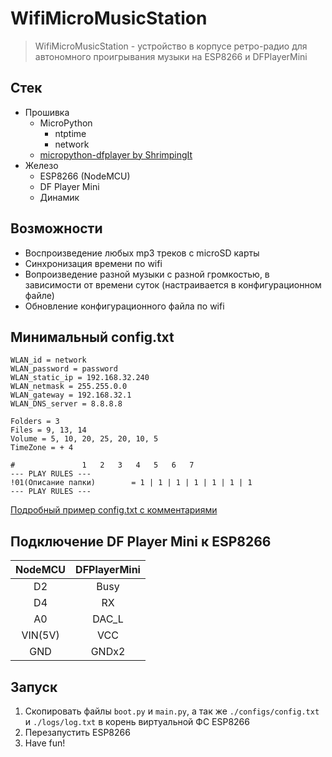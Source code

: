 # WifiMicroMusicStation
> WifiMicroMusicStation - устройство в корпусе ретро-радио для автономного проигрывания музыки на ESP8266 и DFPlayerMini

## Стек
- Прошивка
  - MicroPython
    - ntptime
    - network
  - [micropython-dfplayer by ShrimpingIt](https://github.com/ShrimpingIt/micropython-dfplayer)
- Железо
  - ESP8266 (NodeMCU)
  - DF Player Mini
  - Динамик

## Возможности
- Воспроизведение любых mp3 треков с microSD карты
- Синхронизация времени по wifi
- Вопроизведение разной музыки с разной громкостью, в зависимости от времени суток (настраивается в конфигурационном файле)
- Обновление конфигурационного файла по wifi

## Минимальный config.txt
    WLAN_id = network
    WLAN_password = password
    WLAN_static_ip = 192.168.32.240
    WLAN_netmask = 255.255.0.0
    WLAN_gateway = 192.168.32.1
    WLAN_DNS_server = 8.8.8.8

    Folders = 3
    Files = 9, 13, 14
    Volume = 5, 10, 20, 25, 20, 10, 5 
    TimeZone = + 4

    #			    1   2   3   4   5   6   7
    --- PLAY RULES ---									
    !01(Описание папки) 	   = 1 | 1 | 1 | 1 | 1 | 1 | 1
    --- PLAY RULES ---
[Подробный пример config.txt с комментариями](./configs/example_config.txt)

## Подключение DF Player Mini к ESP8266
| NodeMCU	|DFPlayerMini|
|:-----------:|:-----------:|
|	D2 		|	Busy        |
|	D4		|	 RX         |
|	A0		|	DAC_L       |
| VIN(5V)	|	VCC         |
|	GND		|	GNDx2       |

## Запуск
1) Скопировать файлы `boot.py` и `main.py`, а так же `./configs/config.txt` и `./logs/log.txt` в корень виртуальной ФС ESP8266
2) Перезапустить ESP8266
3) Have fun!